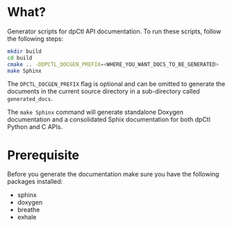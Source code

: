 What?
=====

Generator scripts for dpCtl API documentation. To run these scripts, follow
the following steps:

```bash
mkdir build
cd build
cmake .. -DDPCTL_DOCGEN_PREFIX=<WHERE_YOU_WANT_DOCS_TO_BE_GENERATED>
make Sphinx
```

The `DPCTL_DOCGEN_PREFIX` flag is optional and can be omitted to generate the
documents in the current source directory in a sub-directory called
`generated_docs`.

The `make Sphinx` command will generate standalone Doxygen documentation and
a consolidated Sphix documentation for both dpCtl Python and C APIs.

Prerequisite
============

Before you generate the documentation make sure you have the following
packages installed:

- sphinx
- doxygen
- breathe
- exhale
